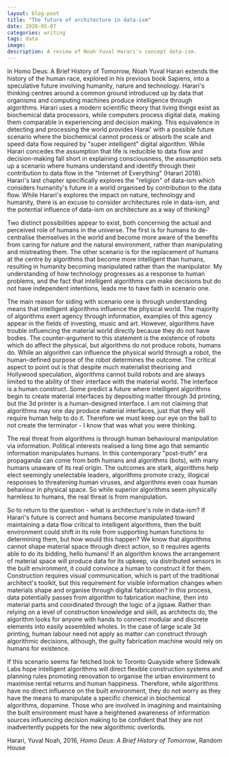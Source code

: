 ```yaml
---
layout: blog-post
title: "The future of architecture in data-ism"
date: 2020-05-07
categories: writing
tags: data
image: 
description: A review of Noah Yuval Harari's concept data-ism. 
---
```


In Homo Deus: A Brief History of Tomorrow, Noah Yuval Harari extends the history of the human race, explored in his previous book Sapiens, into a speculative future involving humanity, nature and technology. Harari's thinking centres around a common ground introduced up by data that organisms and computing machines produce intelligence through algorithms. Harari uses a modern scientific theory that living things exist as biochemical data processors, while computers process digital data, making them comparable in experiencing and decision making. This equivalence in detecting and processing the world provides Harai' with a possible future scenario where the biochemical cannot process or absorb the scale and speed data flow required by "super intelligent" digital algorithm. While Harari concedes the assumption that life is reducible to data flow and decision-making fall short in explaining consciousness, the assumption sets up a scenario where humans understand and identify through their contribution to data flow in the "Internet of Everything" (Harari 2018). Harari's last chapter specifically explores the "religion" of data-ism which considers humanity's future in a world organised by contribution to the data flow. While Harari's explores the impact on nature, technology and humanity, there is an excuse to consider architectures role in data-ism, and the potential influence of data-ism on architecture as a way of thinking?

Two distinct possibilities appear to exist, both concerning the actual and perceived role of humans in the universe. The first is for humans to de-centralise themselves in the world and become more aware of the benefits from caring for nature and the natural environment, rather than manipulating and mistreating them. The other scenario is for the replacement of humans at the centre by algorithms that become more intelligent than humans, resulting in humanity becoming manipulated rather than the manipulator. My understanding of how technology progresses as a response to human problems, and the fact that intelligent algorithms can make decisions but do not have independent intentions, leads me to have faith in scenario one.

The main reason for siding with scenario one is through understanding means that intelligent algorithms influence the physical world. The majority of algorithms exert agency through information, examples of this agency appear in the fields of investing, music and art. However, algorithms have trouble influencing the material world directly because they do not have bodies. The counter-argument to this statement is the existence of robots which do affect the physical, but algorithms do not produce robots, humans do. While an algorithm can influence the physical world through a robot, the human-defined purpose of the robot determines the outcome.  The critical aspect to point out is that despite much materialist theorising and Hollywood speculation, algorithms cannot build robots and are always limited to the ability of their interface with the material world. The interface is a human construct. Some predict a future where intelligent algorithms begin to create material interfaces by depositing matter through 3d printing, but the 3d printer is a human-designed interface. I am not claiming that algorithms may one day produce material interfaces, just that they will require human help to do it. Therefore we must keep our eye on the ball to not create the terminator - I know that was what you were thinking. 

The real threat from algorithms is through human behavioural manipulation via information. Political interests realised a long time ago that semantic information manipulates humans. In this contemporary "post-truth" era propaganda can come from both humans and algorithms (bots), with many humans unaware of its real origin. The outcomes are stark, algorithms help elect seemingly unelectable leaders, algorithms promote crazy, illogical responses to threatening human viruses, and algorithms even coax human behaviour in physical space. So while superior algorithms seem physically harmless to humans, the real threat is from manipulation. 

So to return to the question - what is architecture's role in data-ism? If Harari's future is correct and humans become manipulated toward maintaining a data flow critical to intelligent algorithms, then the built environment could shift in its role from supporting human functions to determining them, but how would this happen? We know that algorithms cannot shape material space through direct action, so it requires agents able to do its bidding, hello humans! If an algorithm knows the arrangement of material space will produce data for its upkeep, via distributed sensors in the built environment, it could convince a human to construct it for them. Construction requires visual communication, which is part of the traditional architect's toolkit, but this requirement for visible information changes when materials shape and organise through digital fabrication? In this process, data potentially passes from algorithm to fabrication machine, then into material parts and coordinated through the logic of a jigsaw. Rather than relying on a level of construction knowledge and skill, as architects do, the algorithm looks for anyone with hands to connect modular and discrete elements into easily assembled wholes. In the case of large scale 3d printing, human labour need not apply as matter can construct through algorithmic decisions, although, the guilty fabrication machine would rely on humans for existence.

If this scenario seems far fetched look to Toronto Quayside where Sidewalk Labs hope intelligent algorithms will direct flexible construction systems and planning rules promoting renovation to organise the urban environment to maximise rental returns and human happiness. Therefore, while algorithms have no direct influence on the built environment, they do not worry as they have the means to manipulate a specific chemical in biochemical algorithms, dopamine. Those who are involved in imagining and maintaining the built environment must have a heightened awareness of information sources influencing decision making to be confident that they are not inadvertently puppets for the new algorithmic overlords. 


Harari, Yuval Noah, 2016, *Homo Deus: A Brief History of Tomorrow*, Random House
